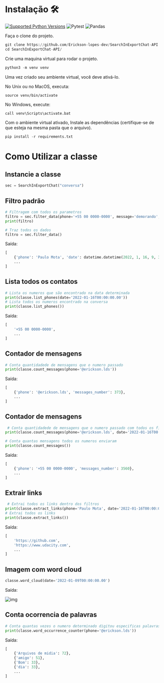 # Instalação 🛠️ 

[![Supported Python Versions](https://img.shields.io/pypi/pyversions/rich/10.11.0)](https://www.python.org/download/) ![Pytest](https://img.shields.io/badge/-Pytest-0A9EDC?&logo=Pytest&logoColor=FFFFFF)  ![Pandas](https://img.shields.io/badge/-pandas-150458?&logo=pandas&logoColor=FFFFFF)

Faça o clone do projeto.

```python
git clone https://github.com/Erickson-lopes-dev/SearchInExportChat-API
cd SearchInExportChat-API/
```

Crie uma maquina virtual para rodar o projeto.

```python
python3 -m venv venv
```

Uma vez criado seu ambiente virtual, você deve ativá-lo.

No Unix ou no MacOS, executa:

```
source venv/bin/activate
```

No Windows, execute:

```python
call venv\Scripts\activate.bat
```

Com o ambiente virtual ativado, Instale as dependências (certifique-se de que esteja na mesma pasta que o arquivo).

```python
pip install -r requirements.txt
```

# Como Utilizar a classe

## Instancie a classe
```python
sec = SearchInExportChat("conversa")
```

## Filtro padrão
```python
# Filtragem com todos os parametros
filtro = sec.filter_data(phone='+55 00 0000-0000', message='demorando', date='2022-01-16T00:00:00.00')
print(filtro)

# Traz todos os dados 
filtro = sec.filter_data()
```
Saída:
```python
[
    {'phone': 'Paulo Mota', 'date': datetime.datetime(2022, 1, 16, 9, 34), 'message': 'tava demorando'},
    ...
]
```

## Lista todos os contatos
```python
# Lista os numeros que são encontrado na data determinada
print(classe.list_phones(date='2022-01-16T00:00:00.00'))
# Lista todos os numeros encontrado na conversa
print(classe.list_phones())
```
Saída:
```python
[
    '+55 00 0000-0000',
    ...
]
```

## Contador de mensagens
```python
# Conta quantidadede de mensagens que o numero passado
print(classe.count_messages(phone='@erickson.lds'))
```
Saída:
```python
[
    {'phone': '@erickson.lds', 'messages_number': 373},
    ...
]
```

## Contador de mensagens
```python
 # Conta quantidadede de mensagens que o numero passado com todos os filtros
print(classe.count_messages(phone='@erickson.lds', date='2022-01-16T00:00:00.00'))

# Conta quantas mensagens todos os numeros enviaram
print(classe.count_messages())
```
Saída:
```python
[
    {'phone': '+55 00 0000-0000', 'messages_number': 3560},
    ...
]
```


## Extrair links
```python
 # Extrai todos os links dentro dos filtros
print(classe.extract_links(phone='Paulo Mota', date='2022-01-16T00:00:00.00'))
# Extrai todos os links
print(classe.extract_links())
```
Saída:
```python
[
    'https://github.com',
    'https://www.udacity.com',
    ...
]
```

## Imagem com word cloud
```python
classe.word_cloud(date='2022-01-09T00:00:00.00')
```
Saída:

![img](https://user-images.githubusercontent.com/62525983/154390872-19003660-386e-47d6-aef7-83f6d29a6660.png)


## Conta ocorrencia de palavras
```python
# Conta quantas vezes o numero determinado digitou especificas palavras
print(classe.word_occurrence_counter(phone='@erickson.lds'))
```
Saída:
```python
[
    {'Arquivos de midia': 72}, 
    {'amigo': 51},
    {'Bom': 33},
    {'dia': 33}, 
    ...
]
```

